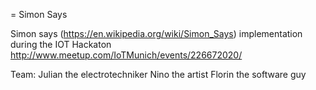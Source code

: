 = Simon Says

Simon says (https://en.wikipedia.org/wiki/Simon_Says) implementation during the IOT Hackaton
http://www.meetup.com/IoTMunich/events/226672020/

Team:
Julian the electrotechniker
Nino the artist
Florin the software guy



